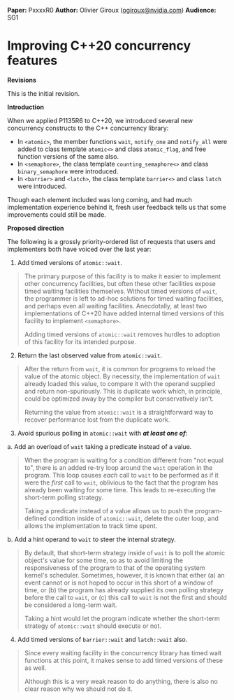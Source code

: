 **Paper:**
	PxxxxR0
**Author:**
	Olivier Giroux (ogiroux@nvidia.com)
**Audience:**
	SG1

# Improving C++20 concurrency features

**Revisions**

This is the initial revision.

**Introduction**

When we applied P1135R6 to C++20, we introduced several new concurrency constructs to the C++ concurrency library:

* In `<atomic>`, the member functions `wait`, `notify_one` and `notify_all` were added to class template `atomic<>` and class `atomic_flag`, and free function versions of the same also.
* In `<semaphore>`, the class template `counting_semaphore<>` and class `binary_semaphore` were introduced.
* In `<barrier>` and `<latch>`, the class template `barrier<>` and class `latch` were introduced.

Though each element included was long coming, and had much implementation experience behind it, fresh user feedback tells us that some improvements could still be made.

**Proposed direction**

The following is a grossly priority-ordered list of requests that users and implementers both have voiced over the last year:

1. Add timed versions of `atomic::wait`.

> The primary purpose of this facility is to make it easier to implement other concurrency facilities, but often these other facilities expose timed waiting facilities themselves. Without timed versions of `wait`, the programmer is left to ad-hoc solutions for timed waiting facilities, and perhaps even all waiting facilities. Anecdotally, at least two implementations of C++20 have added internal timed versions of this facility to implement `<semaphore>`.
>
> Adding timed versions of `atomic::wait` removes hurdles to adoption of this facility for its intended purpose.

2. Return the last observed value from `atomic::wait`.

> After the return from `wait`, it is common for programs to reload the value of the atomic object. By necessity, the implementation of `wait` already loaded this value, to compare it with the operand supplied and return non-spuriously. This is duplicate work which, in principle, could be optimized away by the compiler but conservatively isn't.
>
> Returning the value from `atomic::wait` is a straightforward way to recover performance lost from the duplicate work.

3. Avoid spurious polling in `atomic::wait` with ***at least one of***:

  a. Add an overload of `wait` taking a predicate instead of a value.

> When the program is waiting for a condition different from "not equal to", there is an added re-try loop around the `wait` operation in the program. This loop causes *each* call to `wait` to be performed as if it were the *first* call to `wait`, oblivious to the fact that the program has already been waiting for some time. This leads to re-executing the short-term polling strategy.
>
> Taking a predicate instead of a value allows us to push the program-defined condition inside of `atomic::wait`, delete the outer loop, and allows the implementation to track time spent.

  b. Add a hint operand to `wait` to steer the internal strategy.

> By default, that short-term strategy inside of `wait` is to poll the atomic object's value for some time, so as to avoid limiting the responsiveness of the program to that of the operating system kernel's scheduler. Sometimes, however, it is known that either (a) an event cannot or is not hoped to occur in this short of a window of time, or (b) the program has already supplied its own polling strategy before the call to `wait`, or (c) this call to `wait` is not the first and should be considered a long-term wait.
>
> Taking a hint would let the program indicate whether the short-term strategy of `atomic::wait` should execute or not.

4. Add timed versions of `barrier::wait` and `latch::wait` also.

> Since every waiting facility in the concurrency library has timed wait functions at this point, it makes sense to add timed versions of these as well.
>
> Although this is a very weak reason to do anything, there is also no clear reason why we should not do it.
